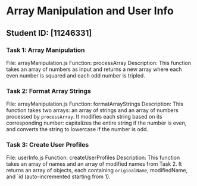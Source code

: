 # Array Manipulation and User Info

## Student ID: [11246331]

### Task 1: Array Manipulation
File: arrayManipulation.js
Function: processArray
Description: This function takes an array of numbers as input and returns a new array where each even number is squared and each odd number is tripled.

### Task 2: Format Array Strings
File: arrayManipulation.js
Function: formatArrayStrings
Description: This function takes two arrays: an array of strings and an array of numbers processed by `processArray`. It modifies each string based on its corresponding number: capitalizes the entire string if the number is even, and converts the string to lowercase if the number is odd.

### Task 3: Create User Profiles
 File: userInfo.js
 Function: createUserProfiles
 Description: This function takes an array of names and an array of modified names from Task 2. It returns an array of objects, each containing `originalName`, 
 modifiedName, and `id (auto-incremented starting from 1).


